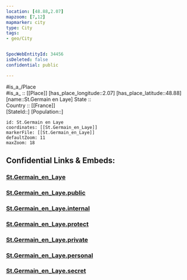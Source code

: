 ```yaml
---
location: [48.88,2.07] 
mapzoom: [7,12] 
mapmarker: city 
type: City
tags:
- geo/City


SpocWebEntityId: 34456
isDeleted: false
confidential: public

---
```

#is_a_/Place  
#is_a_ :: [[Place]] 
[has_place_longitude::2.07] 
[has_place_latitude::48.88] 
[name::St.Germain en Laye] 
State ::  
Country :: [[France]]  
[StateId::] 
[Population::] 



```leaflet
id: St.Germain en Laye
coordinates: [[St.Germain_en_Laye]] 
markerFile: [[St.Germain_en_Laye]] 
defaultZoom: 11 
maxZoom: 18
```


## Confidential Links & Embeds: 

### [St.Germain_en_Laye](/_Standards/Earth/Continent/Europe/Europe~West/France/regions~France/Île-de-France/departments~Île-de-France/Yvelines/communes~Yvelines/Saint-Germain-en-Laye/cities~Saint-Germain-en-Laye/St.Germain_en_Laye.md) 

### [St.Germain_en_Laye.public](/_public/Earth/Continent/Europe/Europe~West/France/regions~France/Île-de-France/departments~Île-de-France/Yvelines/communes~Yvelines/Saint-Germain-en-Laye/cities~Saint-Germain-en-Laye/St.Germain_en_Laye.public.md) 

### [St.Germain_en_Laye.internal](/_internal/Earth/Continent/Europe/Europe~West/France/regions~France/Île-de-France/departments~Île-de-France/Yvelines/communes~Yvelines/Saint-Germain-en-Laye/cities~Saint-Germain-en-Laye/St.Germain_en_Laye.internal.md) 

### [St.Germain_en_Laye.protect](/_protect/Earth/Continent/Europe/Europe~West/France/regions~France/Île-de-France/departments~Île-de-France/Yvelines/communes~Yvelines/Saint-Germain-en-Laye/cities~Saint-Germain-en-Laye/St.Germain_en_Laye.protect.md) 

### [St.Germain_en_Laye.private](/_private/Earth/Continent/Europe/Europe~West/France/regions~France/Île-de-France/departments~Île-de-France/Yvelines/communes~Yvelines/Saint-Germain-en-Laye/cities~Saint-Germain-en-Laye/St.Germain_en_Laye.private.md) 

### [St.Germain_en_Laye.personal](/_personal/Earth/Continent/Europe/Europe~West/France/regions~France/Île-de-France/departments~Île-de-France/Yvelines/communes~Yvelines/Saint-Germain-en-Laye/cities~Saint-Germain-en-Laye/St.Germain_en_Laye.personal.md) 

### [St.Germain_en_Laye.secret](/_secret/Earth/Continent/Europe/Europe~West/France/regions~France/Île-de-France/departments~Île-de-France/Yvelines/communes~Yvelines/Saint-Germain-en-Laye/cities~Saint-Germain-en-Laye/St.Germain_en_Laye.secret.md)

